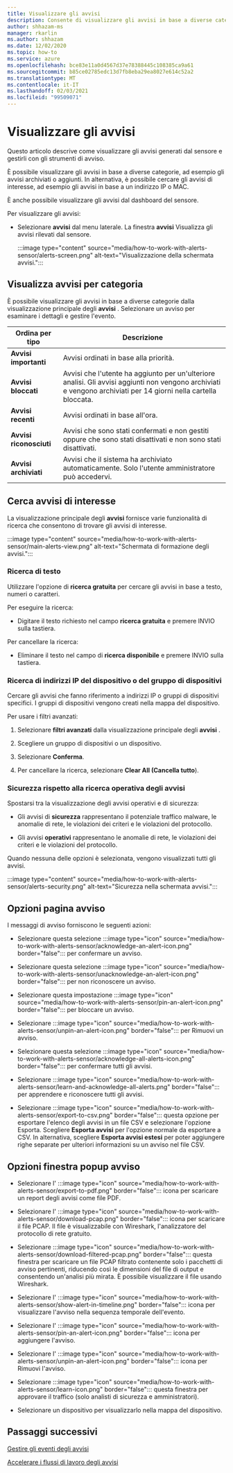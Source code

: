 ```yaml
---
title: Visualizzare gli avvisi
description: Consente di visualizzare gli avvisi in base a diverse categorie e di utilizzare le funzionalità di ricerca per individuare gli avvisi di interesse.
author: shhazam-ms
manager: rkarlin
ms.author: shhazam
ms.date: 12/02/2020
ms.topic: how-to
ms.service: azure
ms.openlocfilehash: bce83e11a0d4567d37e78388445c108385ca9a61
ms.sourcegitcommit: b85ce02785edc13d7fb8eba29ea8027e614c52a2
ms.translationtype: MT
ms.contentlocale: it-IT
ms.lasthandoff: 02/03/2021
ms.locfileid: "99509071"
---
```

# <a name="view-alerts"></a>Visualizzare gli avvisi

Questo articolo descrive come visualizzare gli avvisi generati dal sensore e gestirli con gli strumenti di avviso.

È possibile visualizzare gli avvisi in base a diverse categorie, ad esempio gli avvisi archiviati o aggiunti. In alternativa, è possibile cercare gli avvisi di interesse, ad esempio gli avvisi in base a un indirizzo IP o MAC.  

È anche possibile visualizzare gli avvisi dal dashboard del sensore.

Per visualizzare gli avvisi:

- Selezionare **avvisi** dal menu laterale. La finestra **avvisi** Visualizza gli avvisi rilevati dal sensore.

  :::image type="content" source="media/how-to-work-with-alerts-sensor/alerts-screen.png" alt-text="Visualizzazione della schermata avvisi.":::

## <a name="view-alerts-by-category"></a>Visualizza avvisi per categoria

È possibile visualizzare gli avvisi in base a diverse categorie dalla visualizzazione principale degli **avvisi** . Selezionare un avviso per esaminare i dettagli e gestire l'evento.

| Ordina per tipo | Descrizione |
|--|--|
| **Avvisi importanti** | Avvisi ordinati in base alla priorità. |
| **Avvisi bloccati** | Avvisi che l'utente ha aggiunto per un'ulteriore analisi. Gli avvisi aggiunti non vengono archiviati e vengono archiviati per 14 giorni nella cartella bloccata. |
| **Avvisi recenti** | Avvisi ordinati in base all'ora. |
| **Avvisi riconosciuti** | Avvisi che sono stati confermati e non gestiti oppure che sono stati disattivati e non sono stati disattivati. |
| **Avvisi archiviati** | Avvisi che il sistema ha archiviato automaticamente. Solo l'utente amministratore può accedervi. |

## <a name="search-for-alerts-of-interest"></a>Cerca avvisi di interesse

La visualizzazione principale degli **avvisi** fornisce varie funzionalità di ricerca che consentono di trovare gli avvisi di interesse.

:::image type="content" source="media/how-to-work-with-alerts-sensor/main-alerts-view.png" alt-text="Schermata di formazione degli avvisi.":::

### <a name="text-search"></a>Ricerca di testo 

Utilizzare l'opzione di **ricerca gratuita** per cercare gli avvisi in base a testo, numeri o caratteri.

Per eseguire la ricerca:

- Digitare il testo richiesto nel campo **ricerca gratuita** e premere INVIO sulla tastiera.

Per cancellare la ricerca:

- Eliminare il testo nel campo di **ricerca disponibile** e premere INVIO sulla tastiera.

### <a name="device-group-or-device-ip-address-search"></a>Ricerca di indirizzi IP del dispositivo o del gruppo di dispositivi

Cercare gli avvisi che fanno riferimento a indirizzi IP o gruppi di dispositivi specifici. I gruppi di dispositivi vengono creati nella mappa del dispositivo.

Per usare i filtri avanzati:

1. Selezionare **filtri avanzati** dalla visualizzazione principale degli **avvisi** .

2. Scegliere un gruppo di dispositivi o un dispositivo.

3. Selezionare **Conferma**.

4. Per cancellare la ricerca, selezionare **Clear All (Cancella tutto**).

### <a name="security-versus-operational-alert-search"></a>Sicurezza rispetto alla ricerca operativa degli avvisi

Spostarsi tra la visualizzazione degli avvisi operativi e di sicurezza:

- Gli avvisi di **sicurezza** rappresentano il potenziale traffico malware, le anomalie di rete, le violazioni dei criteri e le violazioni del protocollo.

- Gli avvisi **operativi** rappresentano le anomalie di rete, le violazioni dei criteri e le violazioni del protocollo.

Quando nessuna delle opzioni è selezionata, vengono visualizzati tutti gli avvisi.

:::image type="content" source="media/how-to-work-with-alerts-sensor/alerts-security.png" alt-text="Sicurezza nella schermata avvisi.":::

## <a name="alert-page-options"></a>Opzioni pagina avviso

I messaggi di avviso forniscono le seguenti azioni:

- Selezionare questa selezione :::image type="icon" source="media/how-to-work-with-alerts-sensor/acknowledge-an-alert-icon.png" border="false"::: per confermare un avviso.

- Selezionare questa selezione :::image type="icon" source="media/how-to-work-with-alerts-sensor/unacknowledge-an-alert-icon.png" border="false"::: per non riconoscere un avviso.

- Selezionare questa impostazione :::image type="icon" source="media/how-to-work-with-alerts-sensor/pin-an-alert-icon.png" border="false"::: per bloccare un avviso.

- Selezionare :::image type="icon" source="media/how-to-work-with-alerts-sensor/unpin-an-alert-icon.png" border="false"::: per Rimuovi un avviso.

- Selezionare questa selezione :::image type="icon" source="media/how-to-work-with-alerts-sensor/acknowledge-all-alerts-icon.png" border="false"::: per confermare tutti gli avvisi.

- Selezionare :::image type="icon" source="media/how-to-work-with-alerts-sensor/learn-and-acknowledge-all-alerts.png" border="false"::: per apprendere e riconoscere tutti gli avvisi.

- Selezionare :::image type="icon" source="media/how-to-work-with-alerts-sensor/export-to-csv.png" border="false"::: questa opzione per esportare l'elenco degli avvisi in un file CSV e selezionare l'opzione Esporta. Scegliere **Esporta avvisi** per l'opzione normale da esportare a CSV. In alternativa, scegliere **Esporta avvisi estesi** per poter aggiungere righe separate per ulteriori informazioni su un avviso nel file CSV.

## <a name="alert-pop-up-window-options"></a>Opzioni finestra popup avviso

- Selezionare l' :::image type="icon" source="media/how-to-work-with-alerts-sensor/export-to-pdf.png" border="false"::: icona per scaricare un report degli avvisi come file PDF.

- Selezionare l' :::image type="icon" source="media/how-to-work-with-alerts-sensor/download-pcap.png" border="false"::: icona per scaricare il file PCAP. Il file è visualizzabile con Wireshark, l'analizzatore del protocollo di rete gratuito.

- Selezionare :::image type="icon" source="media/how-to-work-with-alerts-sensor/download-filtered-pcap.png" border="false"::: questa finestra per scaricare un file PCAP filtrato contenente solo i pacchetti di avviso pertinenti, riducendo così le dimensioni del file di output e consentendo un'analisi più mirata. È possibile visualizzare il file usando Wireshark.

- Selezionare l' :::image type="icon" source="media/how-to-work-with-alerts-sensor/show-alert-in-timeline.png" border="false"::: icona per visualizzare l'avviso nella sequenza temporale dell'evento.

- Selezionare l' :::image type="icon" source="media/how-to-work-with-alerts-sensor/pin-an-alert-icon.png" border="false"::: icona per aggiungere l'avviso.

- Selezionare l' :::image type="icon" source="media/how-to-work-with-alerts-sensor/unpin-an-alert-icon.png" border="false"::: icona per Rimuovi l'avviso.

- Selezionare :::image type="icon" source="media/how-to-work-with-alerts-sensor/learn-icon.png" border="false"::: questa finestra per approvare il traffico (solo analisti di sicurezza e amministratori).

- Selezionare un dispositivo per visualizzarlo nella mappa del dispositivo.

## <a name="next-steps"></a>Passaggi successivi

[Gestire gli eventi degli avvisi](how-to-manage-the-alert-event.md)

[Accelerare i flussi di lavoro degli avvisi](how-to-accelerate-alert-incident-response.md)

